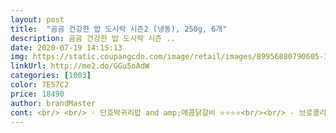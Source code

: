```yaml
---
layout: post 
title:  "곰곰 건강한 밥 도시락 시즌2 (냉동), 250g, 6개" 
description: 곰곰 건강한 밥 도시락 시즌 ..
date: 2020-07-19 14:15:13 
img: https://static.coupangcdn.com/image/retail/images/89956880790605-30d74420-1d74-411c-a56d-6280685f94c7.jpg 
linkUrl: http://me2.do/GGu5oAdW 
categories: [1003] 
color: 7E57C2 
price: 18490 
author: brandMaster 
cont: <br/> <br/> - 단호박귀리밥 and amp;매콤닭갈비 ⭐⭐⭐⭐<br/><br/> - 브로콜리현미밥 and amp;쥬시함박그라탕 ⭐⭐⭐⭐⭐<br/><br/> - 씨앗귀리밥 and amp;숯불제육볶음  ⭐⭐⭐⭐⭐<br/><br/> - 옥수수야채현미밥 and amp;간장불고기 ⭐⭐⭐⭐<br/><br/> - 찰흑미밥 and amp;참치오믈렛 ⭐⭐⭐<br/><br/> - 햄야채현미밥 and amp;순살닭강정 ⭐⭐⭐<br/><br/> -> 알찬구성 / 평타이상의맛 / 다이어트도시락으로 추천<br/><br/> -> 전자레인지에 4분 / 다소 뜯기힘든 비닐<br/>PS) 조리된 사진을 올리고 싶지만 아쉽게도 사진은 10장까지 밖에 올릴 수 없는 관계로, 아쉬움을 뒤로 한채 구매후기를 마칩니다.<br/>  ^^<br/>√ 가격대비 가성비 갑<br/>√ 간편한 대용식으로는 안성맞춤임.<br/><br/>√ 구성<br/>√ 냉동식품이기 때문에 집밥 보다는 .<br/><br/>√ 맛 / 상태<br/>√ 조리법<br/> 
---
```

 